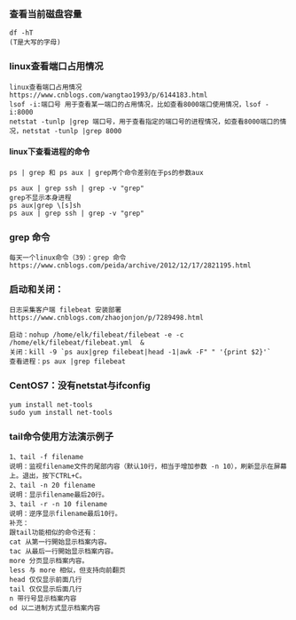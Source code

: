 ### 查看当前磁盘容量
```aidl
df -hT
(T是大写的字母)
```

### linux查看端口占用情况
```$xslt
linux查看端口占用情况
https://www.cnblogs.com/wangtao1993/p/6144183.html
lsof -i:端口号 用于查看某一端口的占用情况，比如查看8000端口使用情况，lsof -i:8000
netstat -tunlp |grep 端口号，用于查看指定的端口号的进程情况，如查看8000端口的情况，netstat -tunlp |grep 8000
```
#### linux下查看进程的命令
```$xslt
ps | grep 和 ps aux | grep两个命令差别在于ps的参数aux

ps aux | grep ssh | grep -v "grep"
grep不显示本身进程
ps aux|grep \[s]sh
ps aux | grep ssh | grep -v "grep"
```
### grep 命令
```$xslt
每天一个linux命令（39）：grep 命令
https://www.cnblogs.com/peida/archive/2012/12/17/2821195.html
```
### 启动和关闭：
```$xslt
日志采集客户端 filebeat 安装部署
https://www.cnblogs.com/zhaojonjon/p/7289498.html

启动：nohup /home/elk/filebeat/filebeat -e -c /home/elk/filebeat/filebeat.yml  &
关闭：kill -9 `ps aux|grep filebeat|head -1|awk -F" " '{print $2}'`
查看进程：ps aux |grep filebeat
```
### CentOS7：没有netstat与ifconfig
```$xslt
yum install net-tools
sudo yum install net-tools
```
### tail命令使用方法演示例子
```$xslt
1、tail -f filename
说明：监视filename文件的尾部内容（默认10行，相当于增加参数 -n 10），刷新显示在屏幕上。退出，按下CTRL+C。
2、tail -n 20 filename
说明：显示filename最后20行。
3、tail -r -n 10 filename
说明：逆序显示filename最后10行。
补充：
跟tail功能相似的命令还有：
cat 从第一行開始显示档案内容。
tac 从最后一行開始显示档案内容。
more 分页显示档案内容。
less 与 more 相似，但支持向前翻页
head 仅仅显示前面几行
tail 仅仅显示后面几行
n 带行号显示档案内容
od 以二进制方式显示档案内容
```    